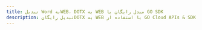 ---title: تبدیل Word بهWEB، DOTX به WEB مبدل رایگان یا GO SDKdescription: تبدیل رایگانDOTX به WEB با استفاده از GO Cloud APIs & SDK. همچنین اسناد Microsoft Word و OpenOffice را در Cloud ایجاد، ویرایش و رندر کنید.---